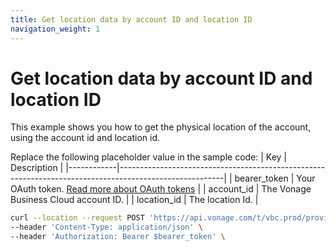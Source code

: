 ```yaml
---
title: Get location data by account ID and location ID
navigation_weight: 1
---
```


# Get location data by account ID and location ID

This example shows you how to get the physical location of the account, using the account id and location id.

Replace the following placeholder value in the sample code:
| Key        | Description                                                                                            |
|------------|--------------------------------------------------------------------------------------------------------|
| bearer_token | Your OAuth token. [Read more about OAuth tokens](https://developer.nexmo.com/vonage-business-cloud/vbc-apis/getting-started/authentication) |
| account_id | The Vonage Business Cloud account ID. |
| location_id | The location Id. |


``` bash
curl --location --request POST 'https://api.vonage.com/t/vbc.prod/provisioning/v1/api/accounts/$account_id/locations/$location_id' \
--header 'Content-Type: application/json' \
--header 'Authorization: Bearer $bearer_token' \
```
